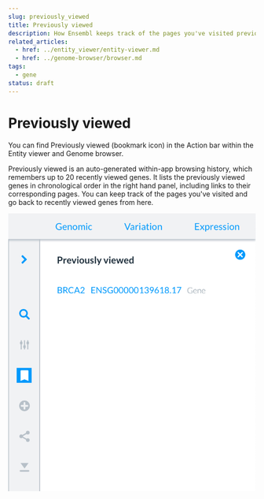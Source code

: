 ```yaml
---
slug: previously_viewed
title: Previously viewed
description: How Ensembl keeps track of the pages you've visited previously
related_articles:
  - href: ../entity_viewer/entity-viewer.md
  - href: ../genome-browser/browser.md
tags:
  - gene
status: draft
---
```


# Previously viewed

You can find Previously viewed (bookmark icon) in the Action bar within the Entity viewer and Genome browser.

Previously viewed is an auto-generated within-app browsing history, which remembers up to 20 recently viewed genes. It lists the previously viewed genes in chronological order in the right hand panel, including links to their corresponding pages. You can keep track of the pages you've visited and go back to recently viewed genes from here.

![](previously_viewed.png)
